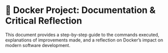 # 🐳 Docker Project: Documentation & Critical Reflection  

This document provides a step-by-step guide to the commands executed, explanations of improvements made, and a reflection on Docker’s impact on modern software development.  